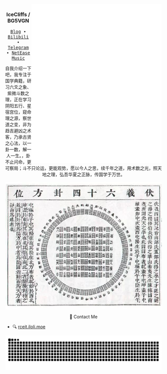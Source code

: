 <div align="right">
  <img align='right' src='https://github.com/icecliffs/icecliffs/blob/master/metrics.classic.svg' width='420px'>
  <img align='right' src='https://github.com/icecliffs/icecliffs/blob/master/metrics.rss.classic.svg' width='420px'>
</div>
<div align="left">
  <h3 align="center"> IceCliffs / BG5VGN</h3>
  <p align="center">
    <samp>
      <a href="https://iloli.moe/">Blog</a> ∙
      <a href="https://space.bilibili.com/28645589">Bilibili</a> ∙
      <a href="https://t.me/icecliffs">Telegram</a> ∙
      <a href="https://music.163.com/#/artist?id=51382584">NetEase Music</a>
    </samp>
  </p>
  <p align="center">
    自我介绍一下吧，我专注于国学典籍，研习六爻之象、紫微斗数之理，正在学习阴阳五行、星宿宫位，窥命理之源，察世道之变，非为趋吉避凶之术客，乃承古贤之心法，以一卦一数，解一人一生。，卦不止问命，更可察局；斗不只论运，更能观势，愿以今人之思，续千年之道，用术数之光，照天地之理，弘吾华夏之正脉，传国学于万世。
  </p>
  <div align="center">
  <img align="center" src="https://github.com/icecliffs/icecliffs/blob/master/assets/db328d25f86849a494814e2edbc59cae.jpeg">
  </div>  

  <p align="center">
  📧 Contact Me
  </p>
  
  - 🔍 [rceit.iloli.moe](https://rceit.iloli.moe)
  
  <picture>
    <source
      media="(prefers-color-scheme: dark)"
      srcset="https://raw.githubusercontent.com/icecliffs/icecliffs/output/github-contribution-grid-snake.svg"
    />
    <source
      media="(prefers-color-scheme: light)"
      srcset="https://raw.githubusercontent.com/icecliffs/icecliffs/output/github-contribution-grid-snake.svg"
    />
    <img
      alt="GitHub contribution grid snake animation"
      src="https://raw.githubusercontent.com/icecliffs/icecliffs/output/github-contribution-grid-snake.svg"
    />
  </picture>
</div>
